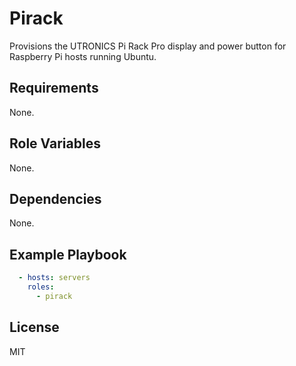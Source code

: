 # Pirack

Provisions the UTRONICS Pi Rack Pro display and power button for Raspberry Pi hosts running Ubuntu.

## Requirements

None.

## Role Variables

None.

## Dependencies

None.

## Example Playbook

```yml
  - hosts: servers
    roles:
      - pirack
```

## License

MIT
